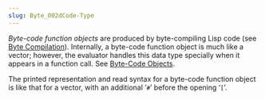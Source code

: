 ```yaml
---
slug: Byte_002dCode-Type
---
```


*Byte-code function objects* are produced by byte-compiling Lisp code (see [Byte Compilation](Byte-Compilation)). Internally, a byte-code function object is much like a vector; however, the evaluator handles this data type specially when it appears in a function call. See [Byte-Code Objects](Byte_002dCode-Objects).

The printed representation and read syntax for a byte-code function object is like that for a vector, with an additional ‘`#`’ before the opening ‘`[`’.
